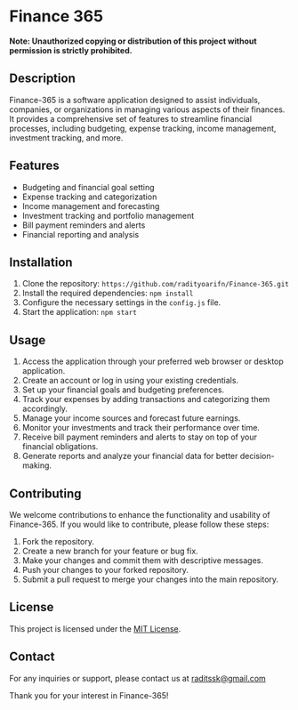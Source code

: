 # Finance 365

**Note: Unauthorized copying or distribution of this project without permission is strictly prohibited.**

## Description
Finance-365 is a software application designed to assist individuals, companies, or organizations in managing various aspects of their finances. It provides a comprehensive set of features to streamline financial processes, including budgeting, expense tracking, income management, investment tracking, and more.

## Features
- Budgeting and financial goal setting
- Expense tracking and categorization
- Income management and forecasting
- Investment tracking and portfolio management
- Bill payment reminders and alerts
- Financial reporting and analysis

## Installation
1. Clone the repository: `https://github.com/radityoarifn/Finance-365.git`
2. Install the required dependencies: `npm install`
3. Configure the necessary settings in the `config.js` file.
4. Start the application: `npm start`

## Usage
1. Access the application through your preferred web browser or desktop application.
2. Create an account or log in using your existing credentials.
3. Set up your financial goals and budgeting preferences.
4. Track your expenses by adding transactions and categorizing them accordingly.
5. Manage your income sources and forecast future earnings.
6. Monitor your investments and track their performance over time.
7. Receive bill payment reminders and alerts to stay on top of your financial obligations.
8. Generate reports and analyze your financial data for better decision-making.

## Contributing
We welcome contributions to enhance the functionality and usability of Finance-365. If you would like to contribute, please follow these steps:
1. Fork the repository.
2. Create a new branch for your feature or bug fix.
3. Make your changes and commit them with descriptive messages.
4. Push your changes to your forked repository.
5. Submit a pull request to merge your changes into the main repository.

## License
This project is licensed under the [MIT License](LICENSE).

## Contact
For any inquiries or support, please contact us at raditssk@gmail.com

Thank you for your interest in Finance-365!
